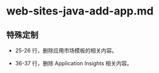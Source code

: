 # web-sites-java-add-app.md

## 特殊定制

* 25-26 行，删除应用市场模板的相关内容。

* 36-37 行，删除 Application Insights 相关内容。